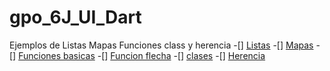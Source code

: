 # gpo_6J_UI_Dart
Ejemplos de Listas Mapas Funciones class y herencia
-[] [Listas](https://dartpad.dartlang.org/)
-[] [Mapas](https://dartpad.dartlang.org/)
-[] [Funciones basicas](https://dartpad.dartlang.org/)
-[] [Funcion flecha](https://dartpad.dartlang.org/3c915cada0f9f86e894c0f5a112e8e57)
-[] [clases](https://dartpad.dartlang.org/)
-[] [Herencia](https://dartpad.dartlang.org/)
